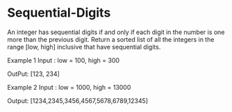 # Sequential-Digits
An integer has sequential digits if and only if each digit in the number is one more than the previous digit. Return a sorted list of all the integers in the range [low, high] inclusive that have sequential digits.

Example 1
Input : low = 100, high = 300

OutPut: [123, 234]


Example 2
Input : low = 1000, high = 13000

Output: [1234,2345,3456,4567,5678,6789,12345]
